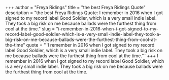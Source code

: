 +++
author = "Freya Ridings"
title = "the best Freya Ridings Quote"
description = "the best Freya Ridings Quote: I remember in 2016 when I got signed to my record label Good Soldier, which is a very small indie label. They took a big risk on me because ballads were the furthest thing from cool at the time."
slug = "i-remember-in-2016-when-i-got-signed-to-my-record-label-good-soldier-which-is-a-very-small-indie-label-they-took-a-big-risk-on-me-because-ballads-were-the-furthest-thing-from-cool-at-the-time"
quote = '''I remember in 2016 when I got signed to my record label Good Soldier, which is a very small indie label. They took a big risk on me because ballads were the furthest thing from cool at the time.'''
+++
I remember in 2016 when I got signed to my record label Good Soldier, which is a very small indie label. They took a big risk on me because ballads were the furthest thing from cool at the time.
